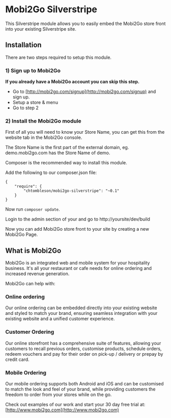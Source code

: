 # Mobi2Go Silverstripe

This Silverstripe module allows you to easily embed
the Mobi2Go store front into your existing Silverstripe
site.

## Installation

There are two steps required to setup this module.

### 1) Sign up to Mobi2Go

**If you already have a Mobi2Go account you can skip this step.**

  * Go to [http://mobi2go.com/signup](http://mobi2go.com/signup) and sign up.
  * Setup a store & menu
  * Go to step 2

### 2) Install the Mobi2Go module

First of all you will need to know your Store Name, you can get this from
the website tab in the Mobi2Go console.

The Store Name is the first part of the external domain, eg. demo.mobi2go.com
has the Store Name of demo.

Composer is the recommended way to install this module.

Add the following to our composer.json file:

    {
        "require": {
            "chtombleson/mobi2go-silverstripe": "~0.1"
        }
    }

Now run `composer update`.

Login to the admin section of your and go to http://yoursite/dev/build

Now you can add Mobi2Go store front to your site by creating a new Mobi2Go Page.

## What is Mobi2Go

Mobi2Go is an integrated web and mobile system for your hospitality business.
It's all your restaurant or cafe needs for online ordering and increased revenue
generation.

Mobi2Go can help with:

### Online ordering
Our online ordering can be embedded directly into your existing website and
styled to match your brand, ensuring seamless integration with your existing
website and a unified customer experience.

### Customer Ordering
Our online storefront has a comprehensive suite of features, allowing your
customers to recall previous orders, customise products, schedule orders,
redeem vouchers and pay for their order on pick-up / delivery or prepay by
credit card.

### Mobile Ordering
Our mobile ordering supports both Android and iOS and can be customised to
match the look and feel of your brand, while providing customers the freedom
to order from your stores while on the go.

Check out examples of our work and start your 30 day free trial at: [http://www.mobi2go.com](http://www.mobi2go.com)